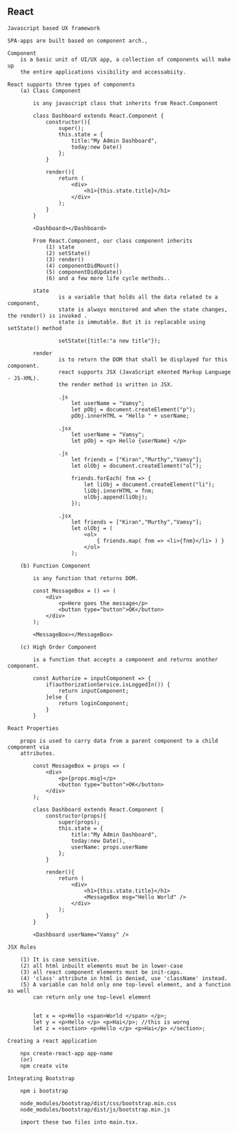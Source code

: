 React
---------------------------------------------------------------------------------------------------

    Javascript based UX framework

    SPA-apps are built based on component arch.,

    Component
        is a basic unit of UI/UX app, a collection of components will make up
        the entire applications visibility and accessabiity.

    React supports three types of components
        (a) Class Component

            is any javascript class that inherits from React.Component

            class Dashboard extends React.Component {
                constructor(){
                    super();
                    this.state = {
                        title:"My Admin Dashboard",
                        today:new Date()
                    };
                }

                render(){
                    return (
                        <div>
                            <h1>{this.state.title}</h1>
                        </div>
                    );
                }
            }

            <Dashboard></Dashboard>

            From React.Component, our class component inherits
                (1) state
                (2) setState()
                (3) render()
                (4) componentDidMount()
                (5) componentDidUpdate()
                (6) and a few more life cycle methods..

            state 
                    is a variable that holds all the data related to a component, 
                    state is always monitored and when the state changes, the render() is invoked .
                    state is immutable. But it is replacable using setState() method

                    setState({title:"a new title"});
                
            render
                    is to return the DOM that shall be displayed for this component.
                    react supports JSX (JavaScript eXented Markup Language - JS-XML).
                    the render method is written in JSX.

                    .js
                        let userName = "Vamsy";
                        let pObj = document.createElement("p");
                        pObj.innerHTML = "Hello " + userName;

                    .jsx
                        let userName = "Vamsy";
                        let pObj = <p> Hello {userName} </p>

                    .js
                        let friends = ["Kiran","Murthy","Vamsy"];
                        let olObj = document.createElement("ol");

                        friends.forEach( fnm => {
                            let liObj = document.createElement("li");
                            liObj.innerHTML = fnm;
                            olObj.append(liObj);
                        });

                    .jsx
                        let friends = ["Kiran","Murthy","Vamsy"];
                        let olObj = (
                            <ol>
                                { friends.map( fnm => <li>{fnm}</li> ) }
                            </ol>
                        );
                    
        (b) Function Component

            is any function that returns DOM.

            const MessageBox = () => (
                <div>
                    <p>Here goes the message</p>
                    <button type="button">OK</button>
                </div>
            );

            <MessageBox></MessageBox>

        (c) High Order Component

            is a function that accepts a component and returns another component.

            const Authorize = inputComponent => {
                if(authorizationService.isLoggedIn()) {
                    return inputComponent;
                }else {
                    return loginComponent;
                }
            } 

    React Properties

        props is used to carry data from a parent component to a child component via
        attributes.

            const MessageBox = props => (
                <div>
                    <p>{props.msg}</p>
                    <button type="button">OK</button>
                </div>
            );

            class Dashboard extends React.Component {
                constructor(props){
                    super(props);
                    this.state = {
                        title:"My Admin Dashboard",
                        today:new Date(),
                        userName: props.userName
                    };
                }

                render(){
                    return (
                        <div>
                            <h1>{this.state.title}</h1>
                            <MessageBox msg="Hello World" />
                        </div>
                    );
                }
            }            

            <Dashboard userName="Vamsy" />

    JSX Rules

        (1) It is case sensitive.
        (2) all html inbuilt elements msut be in lower-case
        (3) all react component elements must be init-caps.
        (4) 'class' attribute in html is denied, use 'className' instead.
        (5) A variable can hold only one top-level element, and a function as well 
            can return only one top-level element
    

            let x = <p>Hello <span>World </span> </p>;
            let y = <p>Hello </p> <p>Hai</p>; //this is worng
            let z = <section> <p>Hello </p> <p>Hai</p> </section>; 

    Creating a react application

        npx create-react-app app-name
        (or)
        npm create vite

    Integrating Bootstrap

        npm i bootstrap

        node_modules/bootstrap/dist/css/bootstrap.min.css
        node_modules/bootstrap/dist/js/bootstrap.min.js
        
        import these two files into main.tsx.

    